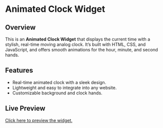 # Animated Clock Widget

## Overview
This is an **Animated Clock Widget** that displays the current time with a stylish, real-time moving analog clock. It’s built with HTML, CSS, and JavaScript, and offers smooth animations for the hour, minute, and second hands. 

## Features
- Real-time animated clock with a sleek design.
- Lightweight and easy to integrate into any website.
- Customizable background and clock hands.

## Live Preview
[Click here to preview the widget.](https://muhtasim19.github.io/Animated-clock/)
